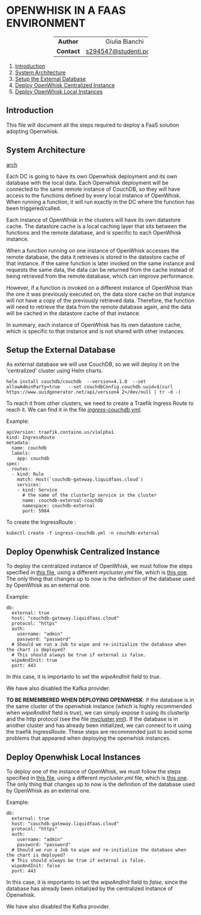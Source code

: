# OPENWHISK IN A FAAS ENVIRONMENT

<div style="margin-left: auto;
            margin-right: auto;
            width: 50%">

|||
|:--:|:--:|
| **Author** | Giulia Bianchi|
| **Contact** | s294547@studenti.polito.it |
</div>

1. [Introduction](#introduction)
2. [System Architecture](#system-architecture)
3. [Setup the External Database](#setup-the-external-database)
4. [Deploy OpenWhisk Centralized Instance](#deploy-openwhisk-centralized-instance)
5. [Deploy OpenWhisk Local Instances](#deploy-openwhisk-local-instances)

## Introduction
This file will document all the steps required to deploy a FaaS solution adopting Openwhisk.


## System Architecture

[arch](./system-arch.png)

Each DC is going to have its own Openwhisk deployment and its own database with the local data. Each Openwhisk deployment will be connected to the same remote instance of CouchDB, so they will have access to the functions defined by every local instance of OpenWhisk. When running a function, it will run exactly in the DC where the function has been triggered/called.

Each instance of OpenWhisk in the clusters will have its own datastore cache. The datastore cache is a local caching layer that sits between the functions and the remote database, and is specific to each OpenWhisk instance.

When a function running on one instance of OpenWhisk accesses the remote database, the data it retrieves is stored in the datastore cache of that instance. If the same function is later invoked on the same instance and requests the same data, the data can be returned from the cache instead of being retrieved from the remote database, which can improve performance.

However, if a function is invoked on a different instance of OpenWhisk than the one it was previously executed on, the data store cache on that instance will not have a copy of the previously retrieved data. Therefore, the function will need to retrieve the data from the remote database again, and the data will be cached in the datastore cache of that instance.

In summary, each instance of OpenWhisk has its own datastore cache, which is specific to that instance and is not shared with other instances.

## Setup the External Database

As external database we will use CouchDB, so we will deploy it on the 'centralized' cluster using Helm charts. 

```
helm install couchdb/couchdb  --version=4.1.0  --set allowAdminParty=true   --set couchdbConfig.couchdb.uuid=$(curl https://www.uuidgenerator.net/api/version4 2>/dev/null | tr -d -)
```

To reach it from other clusters, we need to create a Traefik Ingress Route to reach it. We can find it in the file [*ingress-couchdb.yml*](./ingress-couchdb.yaml).

Example: 
```
apiVersion: traefik.containo.us/v1alpha1
kind: IngressRoute
metadata:
  name: couchdb
  labels:
    app: couchdb
spec:
  routes:
  - kind: Rule
    match: Host(`couchdb-gateway.liquidfaas.cloud`)
    services:
    - kind: Service
      # the name of the clusterIp service in the cluster
      name: couchdb-external-couchdb
      namespace: couchdb-external
      port: 5984
```
To create the IngressRoute :

```
kubectl create -f ingress-couchdb.yml -n couchdb-external
```


## Deploy Openwhisk Centralized Instance

To deploy the centralized instance of OpenWhisk, we must follow the steps specified in [this file](./../README.md), using a different *mycluster.yml* file, which is [this one](./mycluster.yml). The only thing that changes up to now is the definition of the database used by OpenWhisk as an external one. 

Example:

```
db:
  external: true
  host: "couchdb-gateway.liquidfaas.cloud"
  protocol: "https"
  auth:
    username: "admin"
    password: "password"
  # Should we run a Job to wipe and re-initialize the database when the chart is deployed?
  # This should always be true if external is false.
  wipeAndInit: true
  port: 443
```
In this case, it is importanto to set the *wipeAndInit* field to *true*.

We have also disabled the Kafka provider.

**TO BE REMEMBERED WHEN DEPLOYING OPENWHISK**: if the database is in the same cluster of the openwhisk instance (which is highly recommended when *wipeAndInit* field is *true*), we can simply expose it using its clusterIp and the http protocol (see the file [mycluster.yml](./mycluster.yml)). If the database is in another cluster and has already been initialized, we can connect to it using the traefik IngressRoute. These steps are recommended just to avoid some problems that appeared when deploying the openwhisk instances.


## Deploy Openwhisk Local Instances

To deploy one of the instance of OpenWhisk, we must follow the steps specified in [this file](./../README.md), using a different *mycluster.yml* file, which is [this one](./salaolimpo-openwhisk/mycluster.ymlmycluster.yml). The only thing that changes up to now is the definition of the database used by OpenWhisk as an external one. 

Example:

```
db:
  external: true
  host: "couchdb-gateway.liquidfaas.cloud"
  protocol: "https"
  auth:
    username: "admin"
    password: "password"
  # Should we run a Job to wipe and re-initialize the database when the chart is deployed?
  # This should always be true if external is false.
  wipeAndInit: false
  port: 443
```
In this case, it is importanto to set the *wipeAndInit* field to *false*, since the database has already been initialized by the centralized instance of Openwhisk. 

We have also disabled the Kafka provider.

